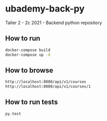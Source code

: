 # ubademy-back-py
Taller 2 - 2c 2021 - Backend python repository

## How to run

```bash
docker-compose build
docker-compose up -d
```

## How to browse

```bash
http://localhost:8080/api/v1/courses
http://localhost:8080/api/v1/courses/1
```

## How to run tests

```bash
py.test
```

